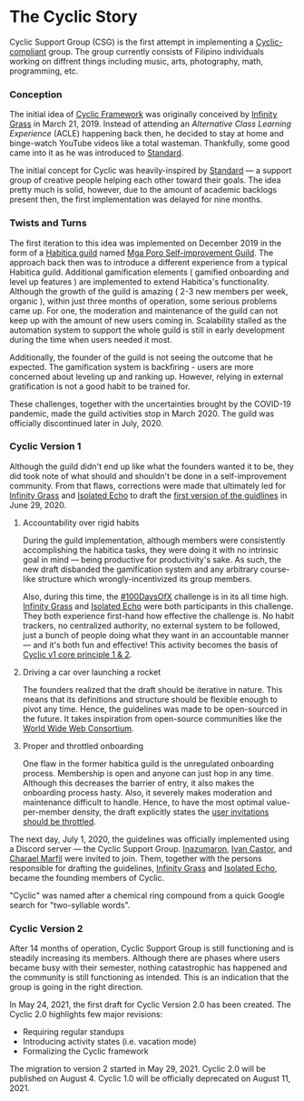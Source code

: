 # The Cyclic Story

Cyclic Support Group (CSG) is the first attempt in implementing a [Cyclic-compliant](/guidelines/cyclic-2#implementation) group. The group currently consists of Filipino individuals working on diffrent things including music, arts, photography, math, programming, etc.

### Conception

The initial idea of [Cyclic Framework](guidelines/cyclic-2) was originally conceived by [Infinity Grass]() in March 21, 2019. Instead of attending an _Alternative Class Learning Experience_ (ACLE) happening back then, he decided to stay at home and binge-watch YouTube videos like a total wasteman. Thankfully, some good came into it as he was introduced to [Standard](https://standard.tv/).

The initial concept for Cyclic was heavily-inspired by [Standard](https://standard.tv) &mdash; a support group of creative people helping each other toward their goals. The idea pretty much is solid, however, due to the amount of academic backlogs present then, the first implementation was delayed for nine months.

### Twists and Turns

The first iteration to this idea was implemented on December 2019 in the form of a [Habitica guild](https://habitica.com) named [Mga Poro Self-improvement Guild](https://habitica.com/groups/guild/6bd8732c-aee0-45da-ac3b-ce7155086f77). The approach back then was to introduce a different experience from a typical Habitica guild. Additional gamification elements ( gamified onboarding and level up features ) are implemented to extend Habitica's functionality. Although the growth of the guild is amazing ( 2-3 new members per week, organic ), within just three months of operation, some serious problems came up. For one, the moderation and maintenance of the guild can not keep up with the amount of new users coming in. Scalability stalled as the automation system to support the whole guild is still in early development during the time when users needed it most.

Additionally, the founder of the guild is not seeing the outcome that he expected. The gamification system is backfiring - users are more concerned about leveling up and ranking up. However, relying in external gratification is not a good habit to be trained for.

These challenges, together with the uncertainties brought by the COVID-19 pandemic, made the guild activities stop in March 2020. The guild was officially discontinued later in July, 2020.

### Cyclic Version 1

Although the guild didn't end up like what the founders wanted it to be, they did took note of what should and shouldn't be done in a self-improvement community. From that flaws, corrections were made that ultimately led for [Infinity Grass]() and [Isolated Echo]() to draft the [first version of the guidlines](https://sites.google.com/view/cyclic-group/guidelines) in June 29, 2020.

1. Accountability over rigid habits

   During the guild implementation, although members were consistently accomplishing the habitica tasks, they were doing it with no intrinsic goal in mind &mdash; being productive for productivity's sake. As such, the new draft disbanded the gamification system and any arbitrary course-like structure which wrongly-incentivized its group members.

   Also, during this time, the [#100DaysOfX](https://twitter.com/search?q=%23100DaysOfX) challenge
   is in its all time high. [Infinity Grass]() and [Isolated Echo]() were both participants in this challenge. They both experience first-hand how effective the challenge is. No habit trackers, no centralized authority, no external system to be followed, just a bunch of people doing what they want in an accountable manner &mdash; and it's both fun and effective! This activity becomes the basis of [Cyclic v1 core principle 1 & 2](https://sites.google.com/view/cyclic-group/guidelines#h.901g88x7ksq0).

2. Driving a car over launching a rocket

   The founders realized that the draft should be iterative in nature. This means that its definitions and structure should be flexible enough to pivot any time. Hence, the guidelines was made to be open-sourced in the future. It takes inspiration from open-source communities like the [World Wide Web Consortium](https://www.w3.org/).

3. Proper and throttled onboarding

   One flaw in the former habitica guild is the unregulated onboarding process. Membership is open and anyone can just hop in any time. Although this decreases the barrier of entry, it also makes the onboarding process hasty. Also, it severely makes moderation and maintenance difficult to handle. Hence, to have the most optimal value-per-member density, the draft explicitly states the [user invitations should be throttled](https://sites.google.com/view/cyclic-group/guidelines#h.5jbwg0fghkxp).

The next day, July 1, 2020, the guidelines was officially implemented using a Discord server &mdash; the Cyclic Support Group. [Inazumaron](), [Ivan Castor](), and [Charael Marfil]() were invited to join. Them, together with the persons responsible for drafting the guidelines, [Infinity Grass]() and [Isolated Echo](), became the founding members of Cyclic.

"Cyclic" was named after a chemical ring compound from a quick Google search for "two-syllable words".

### Cyclic Version 2

After 14 months of operation, Cyclic Support Group is still functioning and is steadily increasing its members. Although there are phases where users became busy with their semester, nothing catastrophic has happened and the community is still functioning as intended. This is an indication that the group is going in the right direction.

In May 24, 2021, the first draft for Cyclic Version 2.0 has been created. The Cyclic 2.0 highlights few major revisions:

- Requiring regular standups
- Introducing activity states (i.e. vacation mode)
- Formalizing the Cyclic framework

The migration to version 2 started in May 29, 2021.
Cyclic 2.0 will be published on August 4. Cyclic 1.0 will be officially deprecated on August 11, 2021.
